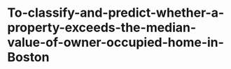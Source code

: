 # To-classify-and-predict-whether-a-property-exceeds-the-median-value-of-owner-occupied-home-in-Boston